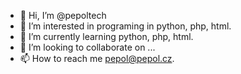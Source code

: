 - 👋 Hi, I’m @pepoltech
- 👀 I’m interested in programing in python, php, html.
- 🌱 I’m currently learning python, php, html.
- 💞️ I’m looking to collaborate on ...
- 📫 How to reach me pepol@pepol.cz.

<!---
pepoltech/pepoltech is a ✨ special ✨ repository because its `README.md` (this file) appears on your GitHub profile.
You can click the Preview link to take a look at your changes.
--->
